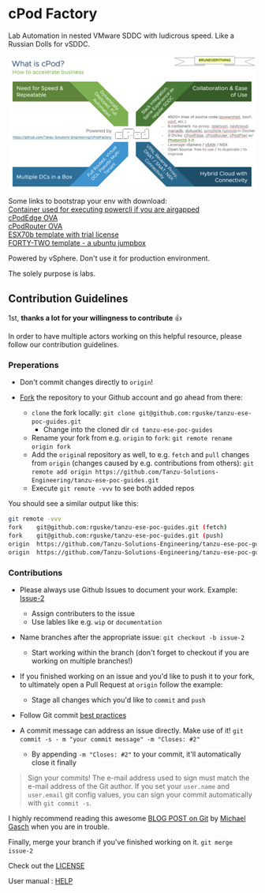 # cPod Factory
Lab Automation in nested VMware SDDC with ludicrous speed.
Like a Russian Dolls for vSDDC.

![TheWhy](./cPodFactory.png)

Some links to bootstrap your env with download:\
[Container used for executing powercli if you are airgapped](https://bucket-garage.s3.eu-central-1.amazonaws.com/powercli-container.tar.gz)\
[cPodEdge OVA](https://bucket-garage.s3.eu-central-1.amazonaws.com/template-cPodEdge-20200909.ova)\
[cPodRouter OVA](https://bucket-garage.s3.eu-central-1.amazonaws.com/template-cPodRouter-20200909.ova)\
[ESX70b template with trial license](https://bucket-garage.s3.eu-central-1.amazonaws.com/template-ESX70b-20200909.ova.gz)\
[FORTY-TWO template -  a ubuntu jumpbox](https://bucket-garage.s3.eu-central-1.amazonaws.com/template-FORTY-TWO.ova)


Powered by vSphere. Don't use it for production environment.

The solely purpose is labs.

## Contribution Guidelines

1st, **thanks a lot for your willingness to contribute** :thumbsup:

In order to have multiple actors working on this helpful resource, please follow our contribution guidelines.

### Preperations

* Don't commit changes directly to `origin`! 
* [Fork](https://docs.github.com/en/get-started/quickstart/fork-a-repo) the repository to your Github account and go ahead from there:

  * `clone` the fork locally: `git clone git@github.com:rguske/tanzu-ese-poc-guides.git`
    * Change into the cloned dir `cd tanzu-ese-poc-guides`
  * Rename your fork from e.g. `origin` to `fork`: `git remote rename origin fork`
  * Add the `origin`al repository as well, to e.g. `fetch` and `pull` changes from `origin` (changes caused by e.g. contributions from others): `git remote add origin https://github.com/Tanzu-Solutions-Engineering/tanzu-ese-poc-guides.git`
  * Execute `git remote -vvv` to see both added repos

You should see a similar output like this:

```bash
git remote -vvv
fork    git@github.com:rguske/tanzu-ese-poc-guides.git (fetch)
fork    git@github.com:rguske/tanzu-ese-poc-guides.git (push)
origin  https://github.com/Tanzu-Solutions-Engineering/tanzu-ese-poc-guides.git (fetch)
origin  https://github.com/Tanzu-Solutions-Engineering/tanzu-ese-poc-guides.git (push)
```
### Contributions

* Please always use Github Issues to document your work. Example: [Issue-2](https://github.com/Tanzu-Solutions-Engineering/tanzu-ese-poc-guides/issues/2)
  * Assign contributers to the issue
  * Use lables like e.g. `wip` or `documentation`
* Name branches after the appropriate issue: `git checkout -b issue-2`
  * Start working within the branch (don't forget to checkout if you are working on multiple branches!)

* If you finished working on an issue and you'd like to push it to your fork, to ultimately open a Pull Request at `origin` follow the example:
  * Stage all changes which you'd like to `commit` and `push`
* Follow Git commit [best practices](https://cbea.ms/git-commit/)
* A commit message can address an issue directly. Make use of it! `git commit -s - m "your commit message" -m "Closes: #2"`
  * By appending `-m "Closes: #2"` to your commit, it'll automatically close it finally

> Sign your commits! The e-mail address used to sign must match the e-mail address of the Git author. If you set your `user.name` and `user.email` git config values, you can sign your commit automatically with `git commit -s`.

I highly recommend reading this awesome [BLOG POST on Git](https://www.mgasch.com/2021/05/git-basics/) by [Michael Gasch](https://twitter.com/embano1) when you are in trouble.

Finally, merge your branch if you've finished working on it. `git merge issue-2`

Check out the [LICENSE](./LICENSE)

User manual : [HELP](./usermanual.md)